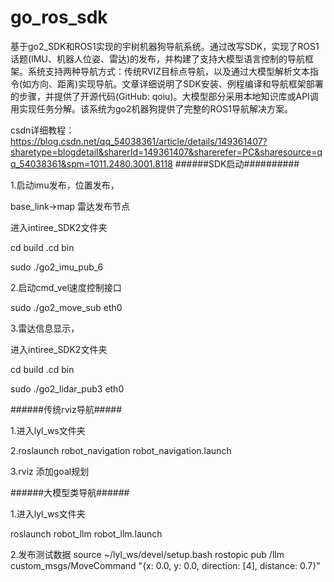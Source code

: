 # go_ros_sdk
基于go2_SDK和ROS1实现的宇树机器狗导航系统。通过改写SDK，实现了ROS1话题(IMU、机器人位姿、雷达)的发布，并构建了支持大模型语言控制的导航框架。系统支持两种导航方式：传统RVIZ目标点导航，以及通过大模型解析文本指令(如方向、距离)实现导航。文章详细说明了SDK安装、例程编译和导航框架部署的步骤，并提供了开源代码(GitHub: qoiu)。大模型部分采用本地知识库或API调用实现任务分解。该系统为go2机器狗提供了完整的ROS1导航解决方案。

csdn详细教程：
https://blog.csdn.net/qq_54038361/article/details/149361407?sharetype=blogdetail&sharerId=149361407&sharerefer=PC&sharesource=qq_54038361&spm=1011.2480.3001.8118
 ######SDK启动##########
 
 1.启动imu发布，位置发布，
 
  base_link->map 雷达发布节点
  
  进入intiree_SDK2文件夹
  
  cd build .cd bin
  
  sudo ./go2_imu_pub_6
  
  
 2.启动cmd_vel速度控制接口
 
  sudo ./go2_move_sub eth0

3.雷达信息显示，

  进入intiree_SDK2文件夹
  
  cd build .cd bin
  
  sudo ./go2_lidar_pub3 eth0
  

######传统rviz导航#####

1.进入lyl_ws文件夹

2.roslaunch robot_navigation robot_navigation.launch

3.rviz 添加goal规划

######大模型类导航######

 1.进入lyl_ws文件夹
 
 roslaunch robot_llm robot_llm.launch  
 
 2.发布测试数据
 source ~/lyl_ws/devel/setup.bash
 rostopic pub /llm custom_msgs/MoveCommand "{x: 0.0, y: 0.0, direction: [4], distance: 0.7}" 

